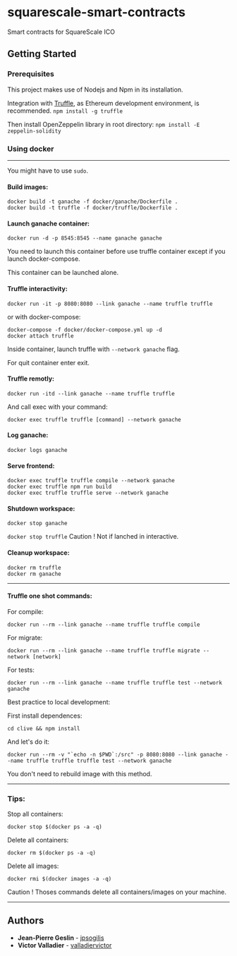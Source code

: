 # squarescale-smart-contracts
Smart contracts for SquareScale ICO

## Getting Started

### Prerequisites
This project makes use of Nodejs and Npm in its installation.

Integration with [Truffle](https://github.com/ConsenSys/truffle), as Ethereum development environment, is recommended.
`npm install -g truffle`

Then install OpenZeppelin library in root directory:
`npm install -E zeppelin-solidity`

### Using docker

___

You might have to use `sudo`.

#### Build images:
```
docker build -t ganache -f docker/ganache/Dockerfile .
docker build -t truffle -f docker/truffle/Dockerfile .
```

#### Launch ganache container:
`docker run -d -p 8545:8545 --name ganache ganache`

You need to launch this container before use truffle container except if you launch docker-compose.

This container can be launched alone.

#### Truffle interactivity:
`docker run -it -p 8080:8080 --link ganache --name truffle truffle`

or with docker-compose:

```
docker-compose -f docker/docker-compose.yml up -d
docker attach truffle
```

Inside container, launch truffle with `--network ganache` flag.

For quit container enter exit.

#### Truffle remotly:
`docker run -itd --link ganache --name truffle truffle`

And call exec with your command:

`docker exec truffle truffle [command] --network ganache`

#### Log ganache:
`docker logs ganache`

#### Serve frontend:
```
docker exec truffle truffle compile --network ganache
docker exec truffle npm run build
docker exec truffle truffle serve --network ganache
```

#### Shutdown workspace:
`docker stop ganache`

`docker stop truffle`  Caution ! Not if lanched in interactive.

#### Cleanup workspace:
```
docker rm truffle
docker rm ganache
```

---

#### Truffle one shot commands:
For compile:

`docker run --rm --link ganache --name truffle truffle compile`

For migrate:

`docker run --rm --link ganache --name truffle truffle migrate --network [network]`

For tests:

`docker run --rm --link ganache --name truffle truffle test --network ganache`

Best practice to local development:

First install dependences:

`cd clive && npm install`

And let's do it:

```
docker run --rm -v "`echo -n $PWD`:/src" -p 8080:8080 --link ganache --name truffle truffle truffle test --network ganache
```

You don't need to rebuild image with this method.

***

### Tips:
Stop all containers:

`docker stop $(docker ps -a -q)`

Delete all containers:

`docker rm $(docker ps -a -q)`

Delete all images:

`docker rmi $(docker images -a -q)`

Caution ! Thoses commands delete all containers/images on your machine.


___

## Authors
* **Jean-Pierre Geslin** - [jpsogilis](https://github.com/jpsogilis)
* **Victor Valladier** - [valladiervictor](https://github.com/valladiervictor)
